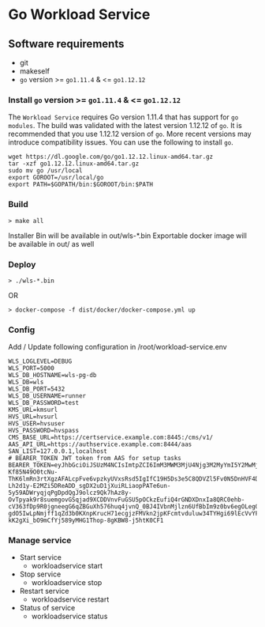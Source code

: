 # Go Workload Service

## Software requirements
- git
- makeself
- `go` version >= `go1.11.4` & <= `go1.12.12`

### Install `go` version >= `go1.11.4` & <= `go1.12.12`
The `Workload Service` requires Go version 1.11.4 that has support for `go modules`. The build was validated with the latest version 1.12.12 of `go`. It is recommended that you use 1.12.12 version of `go`. More recent versions may introduce compatibility issues. You can use the following to install `go`.
```shell
wget https://dl.google.com/go/go1.12.12.linux-amd64.tar.gz
tar -xzf go1.12.12.linux-amd64.tar.gz
sudo mv go /usr/local
export GOROOT=/usr/local/go
export PATH=$GOPATH/bin:$GOROOT/bin:$PATH
```

### Build
```console
> make all
```

Installer Bin will be available in out/wls-*.bin
Exportable docker image will be available in out/ as well


### Deploy
```console
> ./wls-*.bin
```

OR

```console
> docker-compose -f dist/docker/docker-compose.yml up
```

### Config
Add / Update following configuration in /root/workload-service.env

    WLS_LOGLEVEL=DEBUG
    WLS_PORT=5000
    WLS_DB_HOSTNAME=wls-pg-db
    WLS_DB=wls
    WLS_DB_PORT=5432
    WLS_DB_USERNAME=runner
    WLS_DB_PASSWORD=test
    KMS_URL=kmsurl
    HVS_URL=hvsurl
    HVS_USER=hvsuser
    HVS_PASSWORD=hvspass
    CMS_BASE_URL=https://certservice.example.com:8445:/cms/v1/
    AAS_API_URL=https://authservice.example.com:8444/aas
    SAN_LIST=127.0.0.1,localhost
    # BEARER_TOKEN JWT token from AAS for setup tasks
    BEARER_TOKEN=eyJhbGciOiJSUzM4NCIsImtpZCI6ImM3MWM3MjU4Njg3M2MyYmI5Y2MwMjExMWEwYzM5M2JhNjlhYTJhZWQiLCJ0eXAiOiJKV1QifQ.eyJyb2xlcyI6W3sic2VydmljZSI6IkNNUyIsIm5hbWUiOiJDZXJ0QXBwcm92ZXIiLCJjb250ZXh0IjoiQ049V0xTIFRMUyBDZXJ0aWZpY2F0ZTtTQU49MTI3LjAuMC4xLGxvY2FsaG9zdCwxMC4xMDUuMTY4LjE2MDtjZXJ0VHlwZT1UTFMifSx7InNlcnZpY2UiOiJBQVMiLCJuYW1lIjoiUm9sZU1hbmFnZXIiLCJjb250ZXh0IjoiV0xTIn0seyJzZXJ2aWNlIjoiV0xTIiwibmFtZSI6IkFkbWluaXN0cmF0b3IifV0sImV4cCI6MTU3MjcwMDMzNCwiaWF0IjoxNTcyNTI3NTM0LCJpc3MiOiJBQVMgSldUIElzc3VlciIsInN1YiI6ImFkbWluQHdscyJ9.wxqkIA-Kf85N49O0tcNu-ThK6lmRn3rtXgzAFALcpFve6vpzkyUVxsRsd5IgIfC19H5Ds3e5C8QDVZl5Fv0N5DnHVF4DzqimM6EWDF8zXsw8WP3kq1OEuwv0oO5RwfpABZ-Lh2d1y-E2MZi5DReADD_sgDX2uD1jXuiRLiaopPATe6un-5y59ADWryqjqPgDpdQgJ9olcz9Qk7hAz8y-OvTpyak9r8suemgovGSqjad9XCDDVnvFuGSU5pOCkzEufiQ4rGNDXDnxIa8QRC0ehb-cV363fDp9R0jgneegG6qZBGuXh576huq4jvnQ_0BJ4IVbnMjlzn6UfBbIm9z0bv6egOLeg0RR33qA5OC4CEueIWPTdW-gdO5IwLpNmjff1qZd3b0KXnpKrucH71ecgjzFMVkn2jpKFcmtvduluw34TYHgi69lEcVvYFtQPzXvHFFlzM__EMnRNNVijqw-kK2gXi_bO9mCfYj589yMHG1Thop-8gKBW8-j5htK0CF1


### Manage service
* Start service
    * workloadservice start
* Stop service
    * workloadservice stop
* Restart service
    * workloadservice restart
* Status of service
    * workloadservice status

